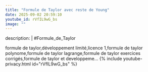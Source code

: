 ```yaml
---
title: "Formule de Taylor avec reste de Young"
date: 2025-09-02 20:59:10 
youtube_id: rVfIL9wG_bs
image: ""
---
```

description: |
  #Formule_de_Taylor
  
  
  
  formule de taylor,développement limité,licence 1,formule de taylor polynome,formule de taylor lagrange,formule de taylor exercices corrigés,formule de taylor et developpeme...
{% include youtube-privacy.html id="rVfIL9wG_bs" %}
